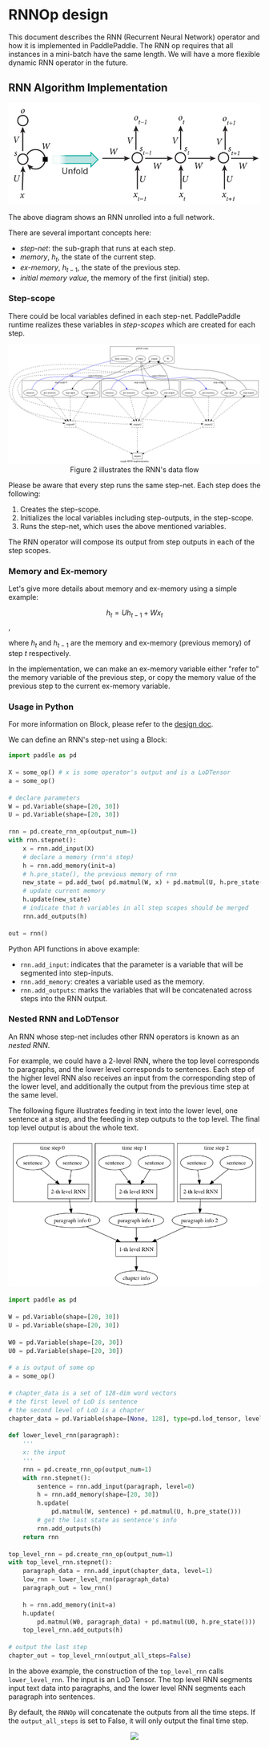 # RNNOp design

This document describes the RNN (Recurrent Neural Network) operator and how it is implemented in PaddlePaddle. The RNN op requires that all instances in a mini-batch have the same length. We will have a more flexible dynamic RNN operator in the future.

## RNN Algorithm Implementation

<p align="center">
<img src="./rnn.jpg"/>
</p>

The above diagram shows an RNN unrolled into a full network.

There are several important concepts here:

- *step-net*: the sub-graph that runs at each step.
- *memory*, $h_t$, the state of the current step.
- *ex-memory*, $h_{t-1}$, the state of the previous step.
- *initial memory value*, the memory of the first (initial) step.

### Step-scope

There could be local variables defined in each step-net.  PaddlePaddle runtime realizes these variables in *step-scopes* which are created for each step.

<p align="center">
<img src="./rnn.png"/><br/>
Figure 2 illustrates the RNN's data flow
</p>

Please be aware that every step runs the same step-net.  Each step does the following:

1. Creates the step-scope.
2. Initializes the local variables including step-outputs, in the step-scope.
3. Runs the step-net, which uses the above mentioned variables.

The RNN operator will compose its output from step outputs in each of the step scopes.

### Memory and Ex-memory

Let's give more details about memory and ex-memory using a simple example:

$$
h_t = U h_{t-1} + W x_t
$$,

where $h_t$ and $h_{t-1}$ are the memory and ex-memory (previous memory) of step $t$ respectively.

In the implementation, we can make an ex-memory variable either "refer to" the memory variable of the previous step,
or copy the memory value of the previous step to the current ex-memory variable.

### Usage in Python

For more information on Block, please refer to the [design doc](https://github.com/PaddlePaddle/Paddle/blob/develop/doc/fluid/design/concepts/block.md).

We can define an RNN's step-net using a Block:

```python
import paddle as pd

X = some_op() # x is some operator's output and is a LoDTensor
a = some_op()

# declare parameters
W = pd.Variable(shape=[20, 30])
U = pd.Variable(shape=[20, 30])

rnn = pd.create_rnn_op(output_num=1)
with rnn.stepnet():
    x = rnn.add_input(X)
    # declare a memory (rnn's step)
    h = rnn.add_memory(init=a)
    # h.pre_state(), the previous memory of rnn
    new_state = pd.add_two( pd.matmul(W, x) + pd.matmul(U, h.pre_state()))
    # update current memory
    h.update(new_state)
    # indicate that h variables in all step scopes should be merged
    rnn.add_outputs(h)

out = rnn()
```

Python API functions in above example:

- `rnn.add_input`: indicates that the parameter is a variable that will be segmented into step-inputs.
- `rnn.add_memory`: creates a variable used as the memory.
- `rnn.add_outputs`: marks the variables that will be concatenated across steps into the RNN output.

### Nested RNN and LoDTensor

An RNN whose step-net includes other RNN operators is known as an *nested RNN*.

For example, we could have a 2-level RNN, where the top level corresponds to paragraphs, and the lower level corresponds to sentences. Each step of the higher level RNN also receives an input from the corresponding step of the lower level, and additionally the output from the previous time step at the same level.

The following figure illustrates feeding in text into the lower level, one sentence at a step, and the feeding in step outputs to the top level. The final top level output is about the whole text.

<p align="center">
<img src="./2_level_rnn.png"/>
</p>

```python
import paddle as pd

W = pd.Variable(shape=[20, 30])
U = pd.Variable(shape=[20, 30])

W0 = pd.Variable(shape=[20, 30])
U0 = pd.Variable(shape=[20, 30])

# a is output of some op
a = some_op()

# chapter_data is a set of 128-dim word vectors
# the first level of LoD is sentence
# the second level of LoD is a chapter
chapter_data = pd.Variable(shape=[None, 128], type=pd.lod_tensor, level=2)

def lower_level_rnn(paragraph):
    '''
    x: the input
    '''
    rnn = pd.create_rnn_op(output_num=1)
    with rnn.stepnet():
        sentence = rnn.add_input(paragraph, level=0)
        h = rnn.add_memory(shape=[20, 30])
        h.update(
            pd.matmul(W, sentence) + pd.matmul(U, h.pre_state()))
        # get the last state as sentence's info
        rnn.add_outputs(h)
    return rnn

top_level_rnn = pd.create_rnn_op(output_num=1)
with top_level_rnn.stepnet():
    paragraph_data = rnn.add_input(chapter_data, level=1)
    low_rnn = lower_level_rnn(paragraph_data)
    paragraph_out = low_rnn()

    h = rnn.add_memory(init=a)
    h.update(
        pd.matmul(W0, paragraph_data) + pd.matmul(U0, h.pre_state()))
    top_level_rnn.add_outputs(h)

# output the last step
chapter_out = top_level_rnn(output_all_steps=False)
```

In the above example, the construction of the `top_level_rnn` calls  `lower_level_rnn`.  The input is an LoD Tensor. The top level RNN segments input text data into paragraphs, and the lower level RNN segments each paragraph into sentences.

By default, the `RNNOp` will concatenate the outputs from all the time steps.
If the `output_all_steps` is set to False, it will only output the final time step.


<p align="center">
<img src="/rnn_2level_data.png"/>
</p>
